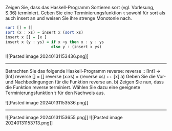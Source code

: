 Zeigen Sie, dass das Haskell-Programm Sortieren sort (vgl. Vorlesung, S.36)
terminiert. Geben Sie eine Terminierungsfunktion τ sowohl für sort als auch
insert an und weisen Sie ihre strenge Monotonie nach.

```haskell
sort [] = []
sort (x : xs) = insert x (sort xs)
insert x [] = [x ]
insert x (y : ys) = if x <y then x : y : ys
                    else y : (insert x ys)
```

![[Pasted image 20240131153436.png]]

-----------------

Betrachten Sie das folgende Haskell-Programm reverse:
reverse :: [Int] -> [Int]
reverse [] = []
reverse (x:xs) = (reverse xs) ++ [x]
a) Geben Sie die Vor- und Nachbedingungen für die Funktion reverse an.
b) Zeigen Sie nun, dass die Funktion reverse terminiert. Wählen Sie dazu
eine geeignete Terminierungsfunktion τ für den Nachweis aus.

![[Pasted image 20240131153536.png]]

------------------------

![[Pasted image 20240131153655.png]]
![[Pasted image 20240131153713.png]]